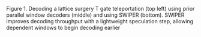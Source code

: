 Figure 1. Decoding a lattice surgery T gate teleportation (top
left) using prior parallel window decoders (middle) and using
SWIPER (bottom). SWIPER improves decoding throughput
with a lightweight speculation step, allowing dependent windows to begin decoding earlier